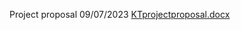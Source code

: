 Project proposal 09/07/2023 
[KTprojectproposal.docx](https://github.com/kunaltambe/Newdissertation/files/11995353/KTprojectproposal.docx)
